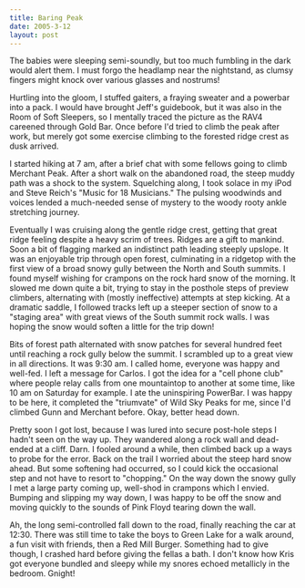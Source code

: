 ```yaml
---
title: Baring Peak
date: 2005-3-12
layout: post
---
```


The babies were sleeping semi-soundly, but too much fumbling in
the dark would alert them. I must forgo the headlamp near the nightstand, as
clumsy fingers might knock over various glasses and nostrums!



Hurtling into the gloom, I stuffed gaiters, a fraying sweater and a powerbar into a pack. I would have brought Jeff's guidebook, but it was also in the Room of
Soft Sleepers, so I mentally traced the picture as the RAV4 careened through
Gold Bar. Once before I'd tried to
climb the peak after work, but merely got some exercise climbing to the forested
ridge crest as dusk arrived.




I started hiking at 7 am, after a brief chat with some fellows going to climb
Merchant Peak. After a short walk on the abandoned road, the steep muddy path
was a shock to the system. Squelching along, I took solace in my iPod and
Steve Reich's "Music for 18 Musicians." The pulsing woodwinds and voices lended
a much-needed sense of mystery to the woody rooty ankle stretching journey.




Eventually I was cruising along the gentle ridge crest, getting that great
ridge feeling despite a heavy scrim of trees. Ridges are a gift to mankind.
Soon a bit of flagging marked an indistinct path leading steeply upslope.
It was an enjoyable trip through open forest, culminating in a ridgetop with
the first view of a broad snowy gully between the North and South summits.
I found myself wishing for crampons on the rock hard snow of the morning.
It slowed me down quite a bit, trying to stay in the posthole steps of
preview climbers, alternating with (mostly ineffective) attempts at step kicking.
At a dramatic saddle, I followed tracks left up a steeper section of snow
to a "staging area" with great views of the South summit rock walls. I was
hoping the snow would soften a little for the trip down!




Bits of forest path alternated with snow patches for several hundred feet 
until reaching a rock gully below the summit. I scrambled up to a great
view in all directions. It was 9:30 am. I called home, everyone was happy and
well-fed. I left a message for Carlos. I got the idea for a "cell phone club"
where people relay calls from one mountaintop to another at some time, like
10 am on Saturday for example. I ate the uninspiring PowerBar. I was happy to
be here, it completed the "triumvate" of Wild Sky Peaks for me, since I'd
climbed Gunn and Merchant before. Okay, better head down.




Pretty soon I got lost, because I was lured into secure post-hole steps I
hadn't seen on the way up. They wandered along a rock wall and dead-ended at a
cliff. Darn. I fooled around a while, then climbed back up a ways to probe
for the error. Back on the trail I worried about the steep hard snow ahead.
But some softening had occurred, so I could kick the occasional step and not
have to resort to "chopping." On the way down the snowy gully I met a large
party coming up, well-shod in crampons which I envied. Bumping and slipping my way
down, I was happy to be off the snow and moving quickly to the sounds of
Pink Floyd tearing down the wall. 



Ah, the long semi-controlled fall down to the road, finally reaching the car at
12:30. There was still time to take the boys to Green Lake for a walk around,
a fun visit with friends, then a Red Mill Burger. Something had to give though,
I crashed hard before giving the fellas a bath. I don't know how Kris got everyone
bundled and sleepy while my snores echoed metallicly in the bedroom. Gnight!


